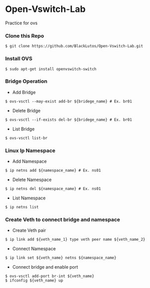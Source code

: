 # Open-Vswitch-Lab
Practice for ovs

### Clone this Repo
```
$ git clone https://github.com/BlackLutos/Open-Vswitch-Lab.git
```

### Install OVS
```
$ sudo apt-get install openvswitch-switch
```

### Bridge Operation

* Add Bridge
```
$ ovs-vsctl --may-exist add-br ${bridege_name} # Ex. br01
```
* Delete Bridge
```
$ ovs-vsctl --if-exists del-br ${bridege_name} # Ex. br01
```
* List Bridge
```
$ ovs-vsctl list-br
```

### Linux Ip Namespace

* Add Namespace
```
$ ip netns add ${namespace_name} # Ex. ns01
```
* Delete Namespace
```
$ ip netns del ${namespace_name} # Ex. ns01
```
* List Namespace
```
$ ip netns list
```
### Create Veth to connect bridge and namespace

* Create Veth pair
```
$ ip link add ${veth_name_1} type veth peer name ${veth_name_2}
```
* Connect Namespace
```
$ ip link set ${veth_name} netns ${namespace_name}
```
* Connect bridge and enable port
```
$ ovs-vsctl add-port br-int ${veth_name}
$ ifconfig ${veth_name} up
```
